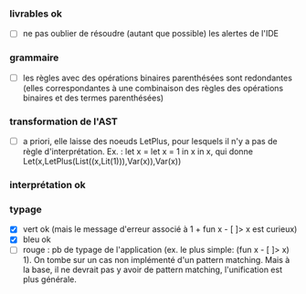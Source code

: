 ### livrables ok

-  [ ] ne pas oublier de résoudre (autant que possible) les alertes de l'IDE

### grammaire

-  [ ] les règles avec des opérations binaires parenthésées sont redondantes (elles correspondantes à une combinaison
   des
   règles des opérations binaires et des termes parenthésées)

### transformation de l'AST

-  [ ] a priori, elle laisse des noeuds LetPlus, pour lesquels il n'y a pas de règle d'interprétation. Ex. : let x = let
   x =
   1 in x in x, qui donne Let(x,LetPlus(List((x,Lit(1))),Var(x)),Var(x))

### interprétation ok

### typage

-  [x] vert ok (mais le message d'erreur associé à 1 + fun x -  [ ]> x est curieux)
-  [x] bleu ok
-  [ ] rouge : pb de typage de l'application (ex. le plus simple: (fun x -  [ ]> x) 1). On tombe sur un cas non
   implémenté d'un
   pattern matching. Mais à la base, il ne devrait pas y avoir de pattern matching, l'unification est plus générale.